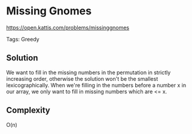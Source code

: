 # Missing Gnomes

https://open.kattis.com/problems/missinggnomes

Tags: Greedy

## Solution

We want to fill in the missing numbers in the permutation in strictly increasing
order, otherwise the solution won't be the smallest lexicographically. When
we're filling in the numbers before a number x in our array, we only want to
fill in missing numbers which are <= x.

## Complexity

O(n)
